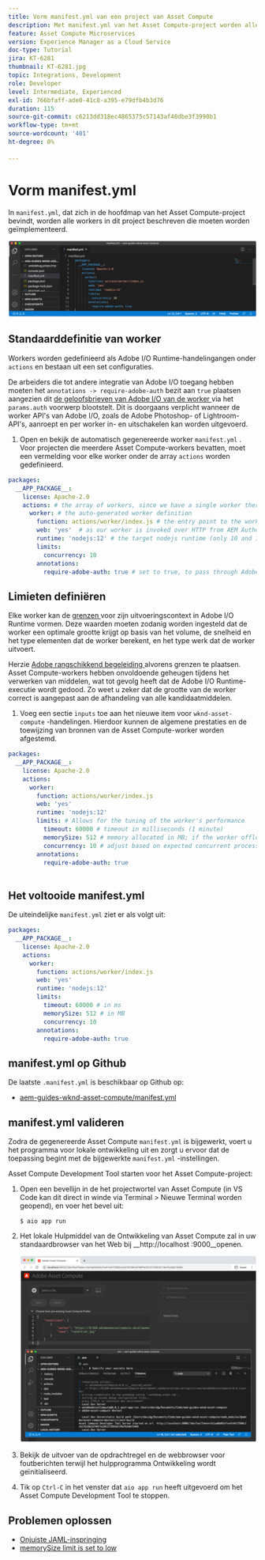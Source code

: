 ```yaml
---
title: Vorm manifest.yml van een project van Asset Compute
description: Met manifest.yml van het Asset Compute-project worden alle workers in dit project beschreven die moeten worden geïmplementeerd.
feature: Asset Compute Microservices
version: Experience Manager as a Cloud Service
doc-type: Tutorial
jira: KT-6281
thumbnail: KT-6281.jpg
topic: Integrations, Development
role: Developer
level: Intermediate, Experienced
exl-id: 766bfaff-ade0-41c8-a395-e79dfb4b3d76
duration: 115
source-git-commit: c6213dd318ec4865375c57143af40dbe3f3990b1
workflow-type: tm+mt
source-wordcount: '401'
ht-degree: 0%

---
```


# Vorm manifest.yml

In `manifest.yml`, dat zich in de hoofdmap van het Asset Compute-project bevindt, worden alle workers in dit project beschreven die moeten worden geïmplementeerd.

![ manifest.yml ](./assets/manifest/manifest.png)

## Standaarddefinitie van worker

Workers worden gedefinieerd als Adobe I/O Runtime-handelingangen onder `actions` en bestaan uit een set configuraties.

De arbeiders die tot andere integratie van Adobe I/O toegang hebben moeten het `annotations -> require-adobe-auth` bezit aan `true` plaatsen aangezien dit [ de geloofsbrieven van Adobe I/O van de worker ](https://experienceleague.adobe.com/docs/asset-compute/using/extend/develop-custom-application.html?lang=nl-NL#access-adobe-apis) via het `params.auth` voorwerp blootstelt. Dit is doorgaans verplicht wanneer de worker API&#39;s van Adobe I/O, zoals de Adobe Photoshop- of Lightroom-API&#39;s, aanroept en per worker in- en uitschakelen kan worden uitgevoerd.

1. Open en bekijk de automatisch gegenereerde worker `manifest.yml` . Voor projecten die meerdere Asset Compute-workers bevatten, moet een vermelding voor elke worker onder de array `actions` worden gedefinieerd.

```yml
packages:
  __APP_PACKAGE__:
    license: Apache-2.0
    actions: # the array of workers, since we have a single worker there is only one entry beneath actions
      worker: # the auto-generated worker definition
        function: actions/worker/index.js # the entry point to the worker 
        web: 'yes'  # as our worker is invoked over HTTP from AEM Author service
        runtime: 'nodejs:12' # the target nodejs runtime (only 10 and 12 are supported)
        limits:
          concurrency: 10
        annotations:
          require-adobe-auth: true # set to true, to pass through Adobe I/O access token/client id via params.auth in the worker, typically required when the worker calls out to Adobe I/O APIs such as the Adobe Photoshop, or Lightroom.
```

## Limieten definiëren

Elke worker kan de [ grenzen ](https://www.adobe.io/apis/experienceplatform/runtime/docs.html#!adobedocs/adobeio-runtime/master/guides/system_settings.md) voor zijn uitvoeringscontext in Adobe I/O Runtime vormen. Deze waarden moeten zodanig worden ingesteld dat de worker een optimale grootte krijgt op basis van het volume, de snelheid en het type elementen dat de worker berekent, en het type werk dat de worker uitvoert.

Herzie [ Adobe rangschikkend begeleiding ](https://experienceleague.adobe.com/docs/asset-compute/using/extend/develop-custom-application.html?lang=nl-NL#sizing-workers) alvorens grenzen te plaatsen. Asset Compute-workers hebben onvoldoende geheugen tijdens het verwerken van middelen, wat tot gevolg heeft dat de Adobe I/O Runtime-executie wordt gedood. Zo weet u zeker dat de grootte van de worker correct is aangepast aan de afhandeling van alle kandidaatmiddelen.

1. Voeg een sectie `inputs` toe aan het nieuwe item voor `wknd-asset-compute` -handelingen. Hierdoor kunnen de algemene prestaties en de toewijzing van bronnen van de Asset Compute-worker worden afgestemd.

```yml
packages:
  __APP_PACKAGE__:
    license: Apache-2.0
    actions: 
      worker:
        function: actions/worker/index.js 
        web: 'yes' 
        runtime: 'nodejs:12'
        limits: # Allows for the tuning of the worker's performance
          timeout: 60000 # timeout in milliseconds (1 minute)
          memorySize: 512 # memory allocated in MB; if the worker offloads heavy computational work to other Web services this number can be reduced
          concurrency: 10 # adjust based on expected concurrent processing and timeout 
        annotations:
          require-adobe-auth: true
           
```

## Het voltooide manifest.yml

De uiteindelijke `manifest.yml` ziet er als volgt uit:

```yml
packages:
  __APP_PACKAGE__:
    license: Apache-2.0
    actions: 
      worker:
        function: actions/worker/index.js 
        web: 'yes' 
        runtime: 'nodejs:12'
        limits:
          timeout: 60000 # in ms
          memorySize: 512 # in MB
          concurrency: 10 
        annotations:
          require-adobe-auth: true
```

## manifest.yml op Github

De laatste `.manifest.yml` is beschikbaar op Github op:

+ [ aem-guides-wknd-asset-compute/manifest.yml](https://github.com/adobe/aem-guides-wknd-asset-compute/blob/master/manifest.yml)


## manifest.yml valideren

Zodra de gegenereerde Asset Compute `manifest.yml` is bijgewerkt, voert u het programma voor lokale ontwikkeling uit en zorgt u ervoor dat de toepassing begint met de bijgewerkte `manifest.yml` -instellingen.

Asset Compute Development Tool starten voor het Asset Compute-project:

1. Open een bevellijn in de het projectwortel van Asset Compute (in VS Code kan dit direct in winde via Terminal > Nieuwe Terminal worden geopend), en voer het bevel uit:

   ```
   $ aio app run
   ```

1. Het lokale Hulpmiddel van de Ontwikkeling van Asset Compute zal in uw standaardbrowser van het Web bij __http://localhost :9000__openen.

   ![ de looppas van de audio app ](assets/environment-variables/aio-app-run.png)

1. Bekijk de uitvoer van de opdrachtregel en de webbrowser voor foutberichten terwijl het hulpprogramma Ontwikkeling wordt geïnitialiseerd.
1. Tik op `Ctrl-C` in het venster dat `aio app run` heeft uitgevoerd om het Asset Compute Development Tool te stoppen.

## Problemen oplossen

+ [Onjuiste JAML-inspringing](../troubleshooting.md#incorrect-yaml-indentation)
+ [memorySize limit is set to low](../troubleshooting.md#memorysize-limit-is-set-too-low)
